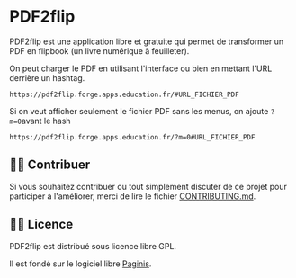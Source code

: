# PDF2flip

PDF2flip est une application libre et gratuite qui permet de transformer un PDF en flipbook (un livre numérique à feuilleter).

On peut charger le PDF en utilisant l'interface ou bien en mettant l'URL derrière un hashtag.

`https://pdf2flip.forge.apps.education.fr/#URL_FICHIER_PDF`

Si on veut afficher seulement le fichier PDF sans les menus, on ajoute `?m=0`avant le hash

`https://pdf2flip.forge.apps.education.fr/?m=0#URL_FICHIER_PDF`

## 🙋‍♀️ Contribuer

Si vous souhaitez contribuer ou tout simplement discuter de ce projet pour participer à l'améliorer, merci de lire le fichier [CONTRIBUTING.md](https://forge.apps.education.fr/pdf2flip/pdf2flip.forge.apps.education.fr/-/blob/main/CONTRIBUTING.md?ref_type=heads).

## 👩‍⚖️ Licence

PDF2flip est distribué sous licence libre GPL.

Il est fondé sur le logiciel libre [Paginis](https://github.com/ibra-kdbra/Paginis).